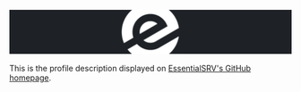 ![EssentialSRV](media/banner.png)

This is the profile description displayed on [EssentialSRV's GitHub homepage](https://github.com/essentialsrv).

